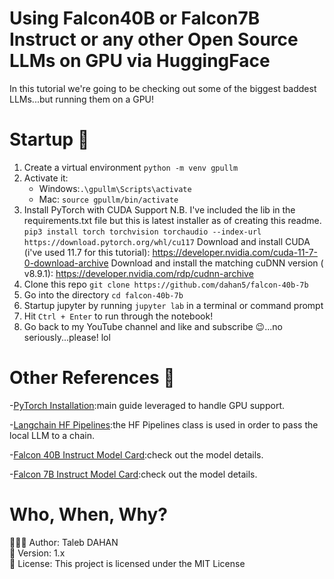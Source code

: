 # Using Falcon40B or Falcon7B Instruct or any other Open Source LLMs on GPU via HuggingFace  
In this tutorial we're going to be checking out some of the biggest baddest LLMs...but running them on a GPU!

# Startup 🚀
1. Create a virtual environment `python -m venv gpullm`
2. Activate it: 
   - Windows:`.\gpullm\Scripts\activate`
   - Mac: `source gpullm/bin/activate`
3. Install PyTorch with CUDA Support 
N.B. I've included the lib in the requirements.txt file but this is latest installer as of creating this readme. 
`pip3 install torch torchvision torchaudio --index-url https://download.pytorch.org/whl/cu117`
Download and install CUDA (i've used 11.7 for this tutorial): https://developer.nvidia.com/cuda-11-7-0-download-archive
Download and install the matching cuDNN version ( v8.9.1): https://developer.nvidia.com/rdp/cudnn-archive 
5. Clone this repo `git clone https://github.com/dahan5/falcon-40b-7b`
6. Go into the directory `cd falcon-40b-7b`
7. Startup jupyter by running `jupyter lab` in a terminal or command prompt
8. Hit `Ctrl + Enter` to run through the notebook! 
10. Go back to my YouTube channel and like and subscribe 😉...no seriously...please! lol 

# Other References 🔗
<p>-<a href="https://pytorch.org/get-started/locally/">PyTorch Installation</a>:main guide leveraged to handle GPU support.</p>
<p>-<a href="https://python.langchain.com/en/latest/modules/models/llms/integrations/huggingface_pipelines.html">Langchain HF Pipelines</a>:the HF Pipelines class is used in order to pass the local LLM to a chain.</p>
<p>-<a href="https://huggingface.co/tiiuae/falcon-40b-instruct">Falcon 40B Instruct Model Card</a>:check out the model details.</p>
<p>-<a href="https://huggingface.co/tiiuae/falcon-7b-instruct">Falcon 7B Instruct Model Card</a>:check out the model details.</p>

# Who, When, Why?
👨🏾‍💻 Author: Taleb DAHAN<br />
📅 Version: 1.x<br />
📜 License: This project is licensed under the MIT License</br>

